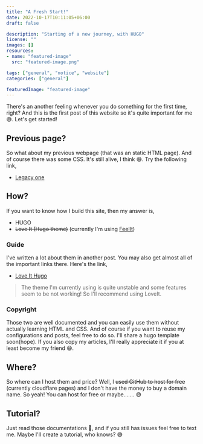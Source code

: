 ```yaml
---
title: "A Fresh Start!"
date: 2022-10-17T10:11:05+06:00
draft: false

description: "Starting of a new journey, with HUGO"
license: ""
images: []
resources:
- name: "featured-image"
  src: "featured-image.png"

tags: ["general", "notice", "website"]
categories: ["general"]

featuredImage: "featured-image"
---
```


There's an another feeling whenever you do something for the first time, right? And this is the first post of this website so it's quite important for me 😅.
Let's get started!
<!--more-->
## Previous page?
So what about my previous webpage (that was an static HTML page). And of course there was some CSS. It's still alive, I think 😅. Try the following link,
- [Legacy one](https://sharafatkarim.github.io/legacy-site/)

## How?
If you want to know how I build this site, then my answer is,
- HUGO
- ~~Love It (Hugo theme)~~ (currently I'm using [FeelIt](https://feelit.khusika.dev/))

### Guide
I've written a lot about them in another post. You may also get almost all of the important links there. Here's the link,
- [Love It Hugo](https://sharafat.pages.dev/love-it-hugo/)

> The theme I'm currently using is quite unstable and some features seem to be not working! So I'll recommend using LoveIt.

### Copyright
Those two are well documented and you can easily use them without actually learning HTML and CSS. And of course if you want to reuse my configurations and posts, feel free to do so. I'll share a hugo template soon(hope). If you also copy my articles, I'll really appreciate it if you at least become my friend 😅.

## Where?
So where can I host them and price? Well, I ~~used GitHub to host for free~~ (currently cloudflare pages) and I don't have the money to buy a domain name. So yeah! You can host for free or maybe....... 😅

## Tutorial?
Just read those documentations 🧐, and if you still has issues feel free to text me. Maybe I'll create a tutorial, who knows? 😅
